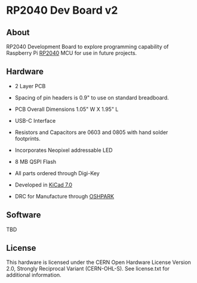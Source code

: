 # RP2040 Dev Board v2
## About
RP2040 Development Board to explore programming capability of Raspberry Pi [RP2040](https://www.raspberrypi.com/products/rp2040/) MCU for use in future projects.

## Hardware
  * 2 Layer PCB

  * Spacing of pin headers is 0.9" to use on standard breadboard.

  * PCB Overall Dimensions 1.05" W X 1.95" L

  * USB-C Interface

  * Resistors and Capacitors are 0603 and 0805 with hand solder footprints. 

  * Incorporates Neopixel addressable LED

  * 8 MB QSPI Flash

  * All parts ordered through Digi-Key

  * Developed in [KiCad 7.0](https://www.kicad.org/)

  * DRC for Manufacture through [OSHPARK](https://oshpark.com/)

## Software
TBD

## License
This hardware is licensed under the CERN Open Hardware License Version 2.0, Strongly Reciprocal Variant (CERN-OHL-S). See license.txt for additional information.

